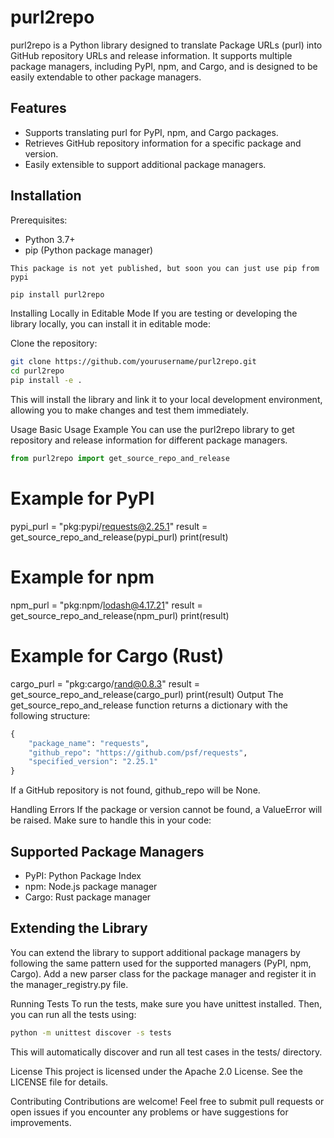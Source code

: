 # purl2repo

purl2repo is a Python library designed to translate Package URLs (purl) into GitHub repository URLs and release information. It supports multiple package managers, including PyPI, npm, and Cargo, and is designed to be easily extendable to other package managers.

## Features
- Supports translating purl for PyPI, npm, and Cargo packages.
- Retrieves GitHub repository information for a specific package and version.
- Easily extensible to support additional package managers.

## Installation
Prerequisites:
- Python 3.7+
- pip (Python package manager)

`This package is not yet published, but soon you can just use pip from pypi`
```bash
pip install purl2repo
```

Installing Locally in Editable Mode
If you are testing or developing the library locally, you can install it in editable mode:

Clone the repository:

```bash
git clone https://github.com/yourusername/purl2repo.git
cd purl2repo
pip install -e .
```

This will install the library and link it to your local development environment, allowing you to make changes and test them immediately.

Usage
Basic Usage Example
You can use the purl2repo library to get repository and release information for different package managers.

```python
from purl2repo import get_source_repo_and_release
```

# Example for PyPI
pypi_purl = "pkg:pypi/requests@2.25.1"
result = get_source_repo_and_release(pypi_purl)
print(result)

# Example for npm
npm_purl = "pkg:npm/lodash@4.17.21"
result = get_source_repo_and_release(npm_purl)
print(result)

# Example for Cargo (Rust)
cargo_purl = "pkg:cargo/rand@0.8.3"
result = get_source_repo_and_release(cargo_purl)
print(result)
Output
The get_source_repo_and_release function returns a dictionary with the following structure:

```python
{
    "package_name": "requests",
    "github_repo": "https://github.com/psf/requests",
    "specified_version": "2.25.1"
}
```

If a GitHub repository is not found, github_repo will be None.

Handling Errors
If the package or version cannot be found, a ValueError will be raised. Make sure to handle this in your code:


## Supported Package Managers
- PyPI: Python Package Index
- npm: Node.js package manager
- Cargo: Rust package manager

## Extending the Library
You can extend the library to support additional package managers by following the same pattern used for the supported managers (PyPI, npm, Cargo). Add a new parser class for the package manager and register it in the manager_registry.py file.

Running Tests
To run the tests, make sure you have unittest installed. Then, you can run all the tests using:

```bash
python -m unittest discover -s tests
```

This will automatically discover and run all test cases in the tests/ directory.

License
This project is licensed under the Apache 2.0 License. See the LICENSE file for details.

Contributing
Contributions are welcome! Feel free to submit pull requests or open issues if you encounter any problems or have suggestions for improvements.